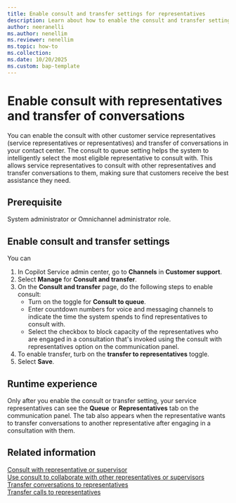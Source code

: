 ```yaml
---
title: Enable consult and transfer settings for representatives
description: Learn about how to enable the consult and transfer settings for conversations so that representatives can efficiently select a supervisor or another representative to consult with or transfer the conversation in Dynamics 365 Contact Center and Customer Service.
author: neeranelli
ms.author: nenellim
ms.reviewer: nenellim
ms.topic: how-to 
ms.collection:
ms.date: 10/20/2025
ms.custom: bap-template
---
```


# Enable consult with representatives and transfer of conversations

You can enable the consult with other customer service representatives (service representatives or representatives) and transfer of conversations in your contact center. The consult to queue setting helps the system to intelligently select the most eligible representative to consult with. This allows service representatives to consult with other representatives and transfer conversations to them, making sure that customers receive the best assistance they need.

## Prerequisite

System administrator or Omnichannel administrator role.

## Enable consult and transfer settings

You can

1. In Copilot Service admin center, go to **Channels** in **Customer support**.
1. Select **Manage** for **Consult and transfer**.
1. On the **Consult and transfer** page, do the following steps to enable consult:
   - Turn on the toggle for **Consult to queue**.
   - Enter countdown numbers for voice and messaging channels to indicate the time the system spends to find representatives to consult with.
   - Select the checkbox to block capacity of the representatives who are engaged in a consultation that's invoked using the consult with representatives option on the communication panel.
1. To enable transfer, turb on the **transfer to representatives** toggle.
1. Select **Save**.

## Runtime experience

Only after you enable the consult or transfer setting, your service representatives can see the **Queue** or **Representatives** tab on the communication panel. The tab also appears when the representative wants to transfer conversations to another representative after engaging in a consultation with them.

## Related information

[Consult with representative or supervisor](../use/oc-conversation-control.md#consult-with-representative-or-supervisor)  
[Use consult to collaborate with other representatives or supervisors](../use/voice-channel-transfer-consult.md#use-consult-to-collaborate-with-other-representatives-or-supervisors)  
[Transfer conversations to representatives](../use/oc-conversation-control.md#transfer-conversations)  
[Transfer calls to representatives](../use/voice-channel-transfer-consult.md#transfer-calls)